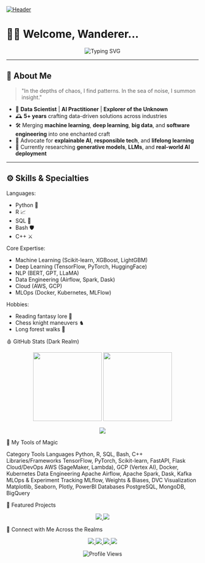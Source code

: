 <!-- Header Animation Banner -->
[![Header](https://raw.githubusercontent.com/muneebable/muneebable/main/assets/header-banner.gif)](https://muneebable.github.io/)

# 🧙‍♂️ Welcome, Wanderer...

<p align="center">
  <img src="https://readme-typing-svg.herokuapp.com?font=Fira+Code&pause=1000&color=8A2BE2&center=true&vCenter=true&width=435&lines=Data+Alchemist;+AI+Explorer;+Problem+Whisperer;" alt="Typing SVG" />
</p>

---

## 🧿 About Me

> "In the depths of chaos, I find patterns. In the sea of noise, I summon insight."

- 🧠 **Data Scientist** | **AI Practitioner** | **Explorer of the Unknown**
- 🕰️ **5+ years** crafting data-driven solutions across industries
- 🛠️ Merging **machine learning**, **deep learning**, **big data**, and **software engineering** into one enchanted craft
- 🧬 Advocate for **explainable AI**, **responsible tech**, and **lifelong learning**
- 🎯 Currently researching **generative models**, **LLMs**, and **real-world AI deployment**

---

## ⚙️ Skills & Specialties


Languages:
  - Python 🐍
  - R 📈
  - SQL 🧩
  - Bash 🛡️
  - C++ ⚔️

Core Expertise:
  - Machine Learning (Scikit-learn, XGBoost, LightGBM)
  - Deep Learning (TensorFlow, PyTorch, HuggingFace)
  - NLP (BERT, GPT, LLaMA)
  - Data Engineering (Airflow, Spark, Dask)
  - Cloud (AWS, GCP)
  - MLOps (Docker, Kubernetes, MLFlow)

Hobbies:
  - Reading fantasy lore 📜
  - Chess knight maneuvers ♞
  - Long forest walks 🌲


🩸 GitHub Stats (Dark Realm)
<p align="center"> <img height="180em" src="https://github-readme-stats.vercel.app/api?username=muneebable&show_icons=true&count_private=true&theme=dracula&hide_border=true"/> <img height="180em" src="https://github-readme-stats.vercel.app/api/top-langs/?username=muneebable&layout=compact&theme=dracula&hide_border=true&langs_count=8&hide=html,css"/> </p> <p align="center"> <img src="https://github-readme-streak-stats.herokuapp.com?user=muneebable&theme=dracula&hide_border=true&date_format=M%20j%5B%2C%20Y%5D"> </p>

🧠 My Tools of Magic

Category	Tools
Languages	Python, R, SQL, Bash, C++
Libraries/Frameworks	TensorFlow, PyTorch, Scikit-learn, FastAPI, Flask
Cloud/DevOps	AWS (SageMaker, Lambda), GCP (Vertex AI), Docker, Kubernetes
Data Engineering	Apache Airflow, Apache Spark, Dask, Kafka
MLOps & Experiment Tracking	MLflow, Weights & Biases, DVC
Visualization	Matplotlib, Seaborn, Plotly, PowerBI
Databases	PostgreSQL, MongoDB, BigQuery


🔮 Featured Projects
<p align="center"> <a href="https://github.com/muneebable/project1"> <img src="https://github-readme-stats.vercel.app/api/pin/?username=muneebable&repo=project1&theme=dracula" /> </a> <a href="https://github.com/muneebable/project2"> <img src="https://github-readme-stats.vercel.app/api/pin/?username=muneebable&repo=project2&theme=dracula" /> </a> </p>


📡 Connect with Me Across the Realms
<p align="center"> <a href="https://www.linkedin.com/in/muneebable/"> <img src="https://img.shields.io/badge/-LinkedIn-0A66C2?style=for-the-badge&logo=linkedin&logoColor=white"/> </a> <a href="https://twitter.com/muneebable"> <img src="https://img.shields.io/badge/-Twitter-1DA1F2?style=for-the-badge&logo=twitter&logoColor=white"/> </a> <a href="https://medium.com/@muneebable"> <img src="https://img.shields.io/badge/-Medium-12100E?style=for-the-badge&logo=medium&logoColor=white"/> </a> <a href="https://www.kaggle.com/muneebable"> <img src="https://img.shields.io/badge/-Kaggle-20BEFF?style=for-the-badge&logo=kaggle&logoColor=white"/> </a> </p>
<p align="center"> <img src="https://komarev.com/ghpvc/?username=muneebable&label=Profile%20views&color=7F00FF&style=flat" alt="Profile Views" /> </p>
